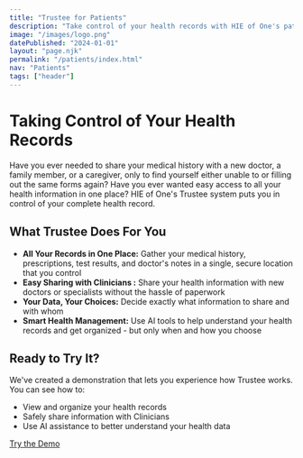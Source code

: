 ```yaml
---
title: "Trustee for Patients"
description: "Take control of your health records with HIE of One's patient-centered EHR system. Experience a secure, transparent way to manage your medical data while maintaining privacy and choosing how to share your information with Clinicians ."
image: "/images/logo.png"
datePublished: "2024-01-01"
layout: "page.njk"
permalink: "/patients/index.html"
nav: "Patients"
tags: ["header"]
---
```


# Taking Control of Your Health Records

Have you ever needed to share your medical history with a new doctor, a family member, or a caregiver, only to find yourself either unable to or filling out the same forms again? Have you ever wanted easy access to all your health information in one place? HIE of One's Trustee system puts you in control of your complete health record.

## What Trustee Does For You

- **All Your Records in One Place:** Gather your medical history, prescriptions, test results, and doctor's notes in a single, secure location that you control
- **Easy Sharing with Clinicians :** Share your health information with new doctors or specialists without the hassle of paperwork
- **Your Data, Your Choices:** Decide exactly what information to share and with whom
- **Smart Health Management:** Use AI tools to help understand your health records and get organized - but only when and how you choose

## Ready to Try It?

We've created a demonstration that lets you experience how Trustee works. You can see how to:

- View and organize your health records
- Safely share information with Clinicians
- Use AI assistance to better understand your health data

[Try the Demo](/demo/)
